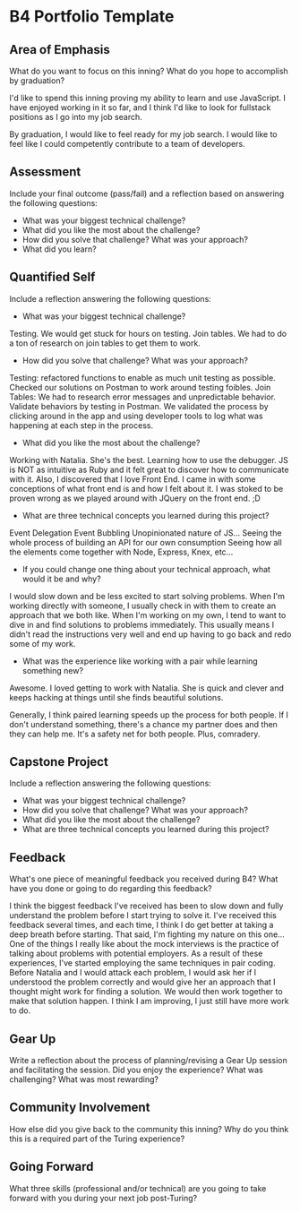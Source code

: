 # B4 Portfolio Template

## Area of Emphasis

What do you want to focus on this inning? What do you hope to accomplish by graduation?

I'd like to spend this inning proving my ability to learn and use JavaScript. I have enjoyed working in it so far, and I think I'd like to look for fullstack positions as I go into my job search.

By graduation, I would like to feel ready for my job search. I would like to feel like I could competently contribute to a team of developers.

## Assessment

Include your final outcome (pass/fail) and a reflection based on answering the following questions:

* What was your biggest technical challenge?
* What did you like the most about the challenge?
* How did you solve that challenge? What was your approach?
* What did you learn?

## Quantified Self

Include a reflection answering the following questions:

* What was your biggest technical challenge?

Testing. We would get stuck for hours on testing.
Join tables. We had to do a ton of research on join tables to get them to work.

* How did you solve that challenge? What was your approach?

Testing: refactored functions to enable as much unit testing as possible. Checked our solutions on Postman to work around testing foibles.
Join Tables: We had to research error messages and unpredictable behavior. Validate behaviors by testing in Postman. We validated the process by clicking around in the app and using developer tools to log what was happening at each step in the process.

* What did you like the most about the challenge?

Working with Natalia. She's the best.
Learning how to use the debugger. JS is NOT as intuitive as Ruby and it felt great to discover how to communicate with it.
Also, I discovered that I love Front End. I came in with some conceptions of what front end is and how I felt about it. I was stoked to be proven wrong as we played around with JQuery on the front end. ;D

* What are three technical concepts you learned during this project?

Event Delegation
Event Bubbling
Unopinionated nature of JS...
Seeing the whole process of building an API for our own consumption
Seeing how all the elements come together with Node, Express, Knex, etc...

* If you could change one thing about your technical approach, what would it be and why?

I would slow down and be less excited to start solving problems. When I'm working directly with someone, I usually check in with them to create an approach that we both like. When I'm working on my own, I tend to want to dive in and find solutions to problems immediately. This usually means I didn't read the instructions very well and end up having to go back and redo some of my work.

* What was the experience like working with a pair while learning something new?

Awesome. I loved getting to work with Natalia. She is quick and clever and keeps hacking at things until she finds beautiful solutions.

Generally, I think paired learning speeds up the process for both people. If I don't understand something, there's a chance my partner does and then they can help me. It's a safety net for both people. Plus, comradery.


## Capstone Project

Include a reflection answering the following questions:

* What was your biggest technical challenge?
* How did you solve that challenge? What was your approach?
* What did you like the most about the challenge?
* What are three technical concepts you learned during this project?

## Feedback

What's one piece of meaningful feedback you received during B4? What have you done or going to do regarding this feedback?

I think the biggest feedback I've received has been to slow down and fully understand the problem before I start trying to solve it. I've received this feedback several times, and each time, I think I do get better at taking a deep breath before starting. That said, I'm fighting my nature on this one... One of the things I really like about the mock interviews is the practice of talking about problems with potential employers. As a result of these experiences, I've started employing the same techniques in pair coding. Before Natalia and I would attack each problem, I would ask her if I understood the problem correctly and would give her an approach that I thought might work for finding a solution. We would then work together to make that solution happen. I think I am improving, I just still have more work to do.

## Gear Up

Write a reflection about the process of planning/revising a Gear Up session and facilitating the session. Did you enjoy the experience? What was challenging? What was most rewarding?

## Community Involvement

How else did you give back to the community this inning? Why do you think this is a required part of the Turing experience?

## Going Forward

What three skills (professional and/or technical) are you going to take forward with you during your next job post-Turing?
